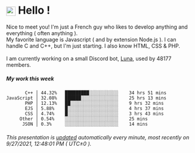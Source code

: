 # <img src="https://64.media.tumblr.com/a77fe63f35eafbe14be38765babf1cb2/ec4eb63d77592970-8f/s1280x1920/cb3343c17d8b4e6010ca747520d078d3dba9ac25.gif" style="vertical-align:middle" width="25px"> Hello !
Nice to meet you! I'm just a French guy who likes to develop anything and everything ( often anything ). <br/>My favorite language is Javascript ( and by extension Node.js ). I can handle C and C++, but I'm just starting. I also know HTML, CSS & PHP.<br/><br/>
I am currently working on a small Discord bot, [Luna](https://github.com/Asgarrrr/Luna), used by 48177 members.<br/>
##### My work this week<br/>
```
       C++ │ 44.32%   █████████░░░░░░░░░░░    34 hrs 51 mins
JavaScript │ 32.08%   ██████░░░░░░░░░░░░░░    25 hrs 13 mins
       PHP │ 12.13%   ██░░░░░░░░░░░░░░░░░░    9 hrs 32 mins
       EJS │ 5.88%    █░░░░░░░░░░░░░░░░░░░    4 hrs 37 mins
       CSS │ 4.74%    █░░░░░░░░░░░░░░░░░░░    3 hrs 43 mins
     Other │ 0.54%    ░░░░░░░░░░░░░░░░░░░░    25 mins
      JSON │ 0.3%     ░░░░░░░░░░░░░░░░░░░░    14 mins
```
###### This presentation is [updated](https://github.com/Asgarrrr) automatically every minute, most recently on 9/27/2021, 12:48:01 PM ( UTC±0 ).